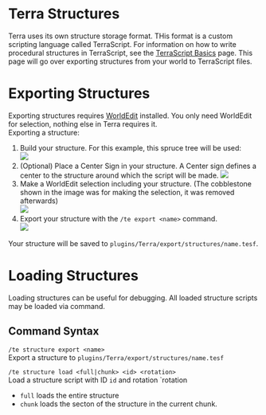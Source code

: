 # Terra Structures
Terra uses its own structure storage format. THis format is a custom scripting language called TerraScript. For
information on how to write procedural structures in TerraScript, see the [TerraScript Basics](./TerraScript.md) page.
This page will go over exporting structures from your world to TerraScript files.

# Exporting Structures
Exporting structures requires [WorldEdit](https://dev.bukkit.org/projects/worldedit) installed. You only need WorldEdit
for selection, nothing else in Terra requires it.   
Exporting a structure:
1. Build your structure. For this example, this spruce tree will be used:   
    <img src="https://i.imgur.com/LGlpx9N.png"/>
2. (Optional) Place a Center Sign in your structure. A Center sign defines a center to the structure around which the
    script will be made.
    <img src="https://i.imgur.com/yheiObl.png"/>
3. Make a WorldEdit selection including your structure. (The cobblestone shown in the image was for making the
    selection, it was removed afterwards)    
    <img src="https://i.imgur.com/ynOn7UG.png"/>
4. Export your structure with the `/te export <name>` command.    
    <img src="https://i.imgur.com/kpDLV5Z.png"/>    

Your structure will be saved to `plugins/Terra/export/structures/name.tesf`.    

# Loading Structures
Loading structures can be useful for debugging. All loaded structure scripts may be loaded via command.

## Command Syntax

`/te structure export <name>`    
Export a structure to `plugins/Terra/export/structures/name.tesf`

`/te structure load <full|chunk> <id> <rotation>`    
Load a structure script with ID `id` and rotation `rotation
* `full` loads the entire structure
* `chunk` loads the secton of the structure in the current chunk.